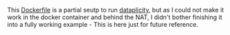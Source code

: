 This [Dockerfile](./Dockerfile) is a partial seutp to run [dataplicity](https://dataplicity.com), but as I could not make it work in the docker container and behind the NAT, I didn't bother finishing it into a fully working example - This is here just for future reference.